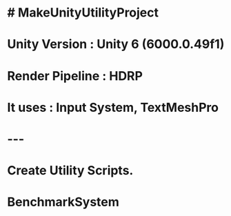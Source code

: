 # \# MakeUnityUtilityProject

# 

# Unity Version : Unity 6 (6000.0.49f1)   

# Render Pipeline : HDRP   

# 

# It uses : Input System, TextMeshPro   

# 

# ---

# 

# Create Utility Scripts.   

# 

# BenchmarkSystem


